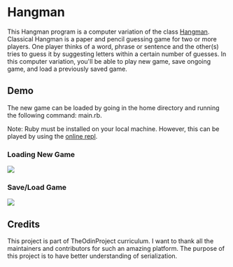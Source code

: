 <h1>Hangman</h1>
<p>This Hangman program is a computer variation of the class <a href="https://en.wikipedia.org/wiki/Hangman_(game)">Hangman</a>. 
  Classical Hangman is a paper and pencil guessing game for two or more players. One player thinks of a word, phrase or sentence and the other(s) tries to guess it by suggesting letters within a certain number of guesses.
  In this computer variation, you'll be able to play new game, save ongoing game, and load a previously saved game.</p>
  
 <h2>Demo</h2>
 <p>The new game can be loaded by going in the home directory and running the following command: main.rb.</p>
 </p>Note: Ruby must be installed on your local machine. However, this can be played by using the <a href="https://replit.com/@FlokiProgrammer/hangman">online repl</a>.</p>
  <h3>Loading New Game</h3>
 <img src="https://user-images.githubusercontent.com/90931204/159165346-e1f39489-ae79-4f73-a6dc-8639a53f09b4.gif">
 <h3>Save/Load Game</h3> 
<img src="https://user-images.githubusercontent.com/90931204/159165368-65613ed4-4668-4640-b708-58a14a9c81a6.gif">

<h2>Credits</h2>
<p>This project is part of TheOdinProject curriculum. I want to thank all the maintainers and contributors for such an amazing platform. The purpose of this project is to have better understanding of serialization.</p>
